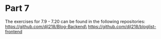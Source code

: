 # Part 7

The exercises for 7.9 - 7.20 can be found in the following repositories:\
https://github.com/djl218/Blog-Backend\
https://github.com/djl218/bloglist-frontend